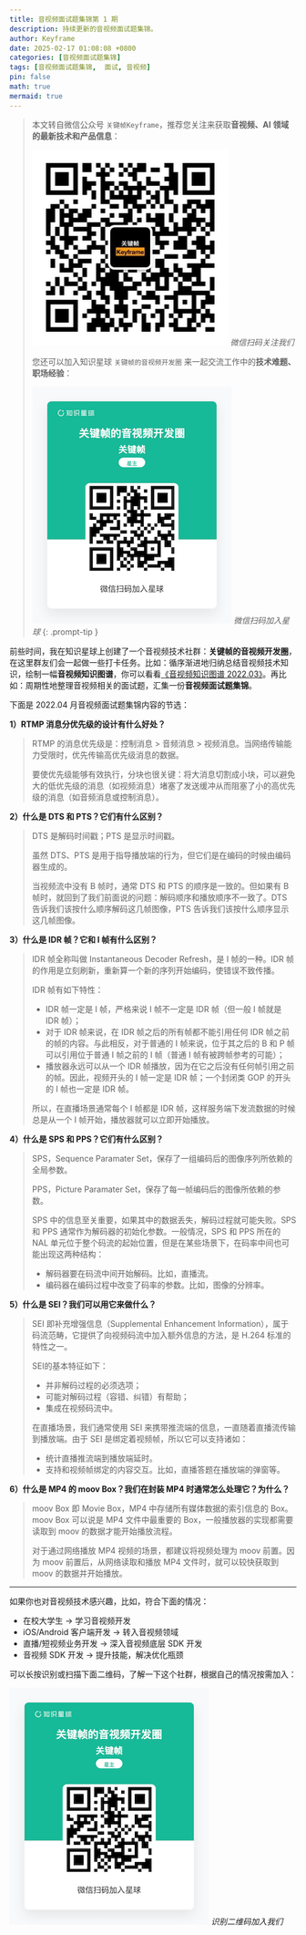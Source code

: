 ```yaml
---
title: 音视频面试题集锦第 1 期
description: 持续更新的音视频面试题集锦。
author: Keyframe
date: 2025-02-17 01:08:08 +0800
categories: [音视频面试题集锦]
tags: [音视频面试题集锦,  面试, 音视频]
pin: false
math: true
mermaid: true
---
```


> 本文转自微信公众号 `关键帧Keyframe`，推荐您关注来获取**音视频、AI 领域的最新技术和产品信息**：
>
>![微信公众号](assets/img/keyframe-mp.jpg)
>_微信扫码关注我们_
>
>您还可以加入知识星球 `关键帧的音视频开发圈` 来一起交流工作中的**技术难题、职场经验**：
>
>![知识星球](assets/img/keyframe-zsxq.png)
>_微信扫码加入星球_
{: .prompt-tip }


前些时间，我在知识星球上创建了一个音视频技术社群：**关键帧的音视频开发圈**，在这里群友们会一起做一些打卡任务。比如：循序渐进地归纳总结音视频技术知识，绘制一幅**音视频知识图谱**，你可以看看[《音视频知识图谱 2022.03》](https://mp.weixin.qq.com/s/5cyWQgUXBArtY39Q9frUpA)。再比如：周期性地整理音视频相关的面试题，汇集一份**音视频面试题集锦**。

下面是 2022.04 月音视频面试题集锦内容的节选：


**1）RTMP 消息分优先级的设计有什么好处？**

>RTMP 的消息优先级是：控制消息 > 音频消息 > 视频消息。当网络传输能力受限时，优先传输高优先级消息的数据。
>
>要使优先级能够有效执行，分块也很关键：将大消息切割成小块，可以避免大的低优先级的消息（如视频消息）堵塞了发送缓冲从而阻塞了小的高优先级的消息（如音频消息或控制消息）。


**2）什么是 DTS 和 PTS？它们有什么区别？**

>DTS 是解码时间戳；PTS 是显示时间戳。
>
>虽然 DTS、PTS 是用于指导播放端的行为，但它们是在编码的时候由编码器生成的。
>
>当视频流中没有 B 帧时，通常 DTS 和 PTS 的顺序是一致的。但如果有 B 帧时，就回到了我们前面说的问题：解码顺序和播放顺序不一致了。DTS 告诉我们该按什么顺序解码这几帧图像，PTS 告诉我们该按什么顺序显示这几帧图像。

**3）什么是 IDR 帧？它和 I 帧有什么区别？**

>IDR 帧全称叫做 Instantaneous Decoder Refresh，是 I 帧的一种。IDR 帧的作用是立刻刷新，重新算一个新的序列开始编码，使错误不致传播。
>
>IDR 帧有如下特性：
>
>- IDR 帧一定是 I 帧，严格来说 I 帧不一定是 IDR 帧（但一般 I 帧就是 IDR 帧）；
>- 对于 IDR 帧来说，在 IDR 帧之后的所有帧都不能引用任何 IDR 帧之前的帧的内容。与此相反，对于普通的 I 帧来说，位于其之后的 B 和 P 帧可以引用位于普通 I 帧之前的 I 帧（普通 I 帧有被跨帧参考的可能）；
>- 播放器永远可以从一个 IDR 帧播放，因为在它之后没有任何帧引用之前的帧。因此，视频开头的 I 帧一定是 IDR 帧；一个封闭类 GOP 的开头的 I 帧也一定是 IDR 帧。
>
>所以，在直播场景通常每个 I 帧都是 IDR 帧，这样服务端下发流数据的时候总是从一个 I 帧开始，播放器就可以立即开始播放。


**4）什么是 SPS 和 PPS？它们有什么区别？**

>SPS，Sequence Paramater Set，保存了一组编码后的图像序列所依赖的全局参数。
>
>PPS，Picture Paramater Set，保存了每一帧编码后的图像所依赖的参数。
>
>SPS 中的信息至关重要，如果其中的数据丢失，解码过程就可能失败。SPS 和 PPS 通常作为解码器的初始化参数。一般情况，SPS 和 PPS 所在的 NAL 单元位于整个码流的起始位置，但是在某些场景下，在码率中间也可能出现这两种结构：
>
>- 解码器要在码流中间开始解码。比如，直播流。
>- 编码器在编码过程中改变了码率的参数。比如，图像的分辨率。


**5）什么是 SEI？我们可以用它来做什么？**

>SEI 即补充增强信息（Supplemental Enhancement Information），属于码流范畴，它提供了向视频码流中加入额外信息的方法，是 H.264 标准的特性之一。
>
>SEI的基本特征如下：
>
>- 并非解码过程的必须选项；
>- 可能对解码过程（容错、纠错）有帮助；
>- 集成在视频码流中。
>
>在直播场景，我们通常使用 SEI 来携带推流端的信息，一直随着直播流传输到播放端。由于 SEI 是绑定着视频帧，所以它可以支持诸如：
>
>- 统计直播推流端到播放端延时。
>- 支持和视频帧绑定的内容交互。比如，直播答题在播放端的弹窗等。

**6）什么是 MP4 的 moov Box？我们在封装 MP4 时通常怎么处理它？为什么？**

>moov Box 即 Movie Box，MP4 中存储所有媒体数据的索引信息的 Box。moov Box 可以说是 MP4 文件中最重要的 Box，一般播放器的实现都需要读取到 moov 的数据才能开始播放流程。
>
>对于通过网络播放 MP4 视频的场景，都建议将视频处理为 moov 前置。因为 moov 前置后，从网络读取和播放 MP4 文件时，就可以较快获取到 moov 的数据并开始播放。







---

如果你也对音视频技术感兴趣，比如，符合下面的情况：

- 在校大学生 → 学习音视频开发
- iOS/Android 客户端开发 → 转入音视频领域
- 直播/短视频业务开发 → 深入音视频底层 SDK 开发
- 音视频 SDK 开发 → 提升技能，解决优化瓶颈

可以长按识别或扫描下面二维码，了解一下这个社群，根据自己的情况按需加入：

![识别二维码加入我们](assets/img/keyframe-zsxq.png)
_识别二维码加入我们_

















